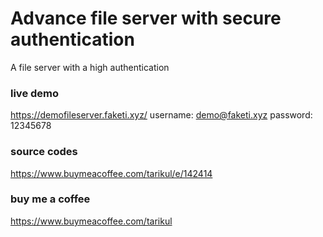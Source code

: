 # Advance file server with secure authentication
A file server with a high authentication

### live demo
https://demofileserver.faketi.xyz/
username: demo@faketi.xyz
password: 12345678

### source codes
https://www.buymeacoffee.com/tarikul/e/142414

### buy me a coffee
https://www.buymeacoffee.com/tarikul
